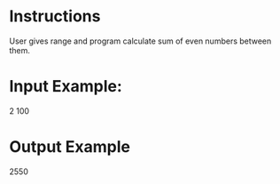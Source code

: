 # Instructions
User gives range and program calculate sum of even numbers between them.
# Input Example:
2 100
# Output Example
2550
